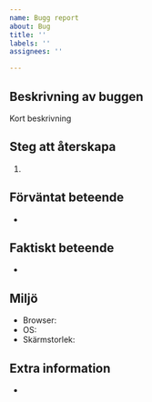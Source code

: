 ```yaml
---
name: Bugg report
about: Bug
title: ''
labels: ''
assignees: ''

---
```


## Beskrivning av buggen

Kort beskrivning

## Steg att återskapa

1. 

## Förväntat beteende

- 

## Faktiskt beteende

- 

## Miljö

- Browser: 
- OS: 
- Skärmstorlek: 

## Extra information

-
